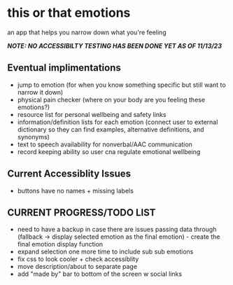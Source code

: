 # this or that emotions
 an app that helps you narrow down what you're feeling

***NOTE: NO ACCESSIBILTY TESTING HAS BEEN DONE YET AS OF 11/13/23***

## Eventual implimentations
- jump to emotion (for when you know something specific but still want to narrow it down)
- physical pain checker (where on your body are you feeling these emotions?)
- resource list for personal wellbeing and safety links
- information/definition lists for each emotion (connect user to external dictionary so they can find examples, alternative definitions, and synonyms)
- text to speech availability for nonverbal/AAC communication
- record keeping ability so user cna regulate emotional wellbeing

## Current Accessiblity Issues
- buttons have no names + missing labels


## CURRENT PROGRESS/TODO LIST
- need to have a backup in case there are issues passing data through (fallback -> display selected emotion as the final emotion) - create the final emotion display function
- expand selection one more time to include sub sub emotions
- fix css to look cooler + check accessiblity
- move description/about to separate page
- add "made by" bar to bottom of the screen w social links